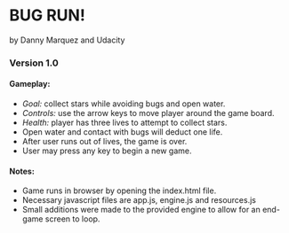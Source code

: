 # BUG RUN!
by Danny Marquez and Udacity


### Version 1.0

#### Gameplay:
* _Goal:_ collect stars while avoiding bugs and open water.
* _Controls:_ use the arrow keys to move player around the game board.
* _Health:_ player has three lives to attempt to collect stars.
* Open water and contact with bugs will deduct one life.
* After user runs out of lives, the game is over.
* User may press any key to begin a new game.

#### Notes:
* Game runs in browser by opening the index.html file.
* Necessary javascript files are app.js, engine.js and resources.js
* Small additions were made to the provided engine to allow for an end-game screen to loop.